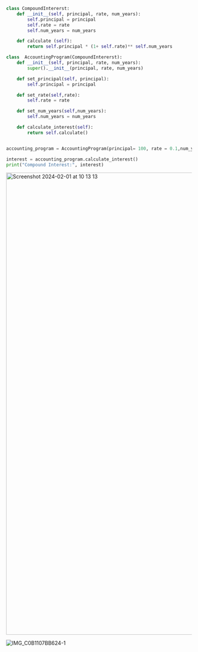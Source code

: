 ```py
class CompoundIntererst:
    def __init__(self, principal, rate, num_years):
        self.principal = principal
        self.rate = rate
        self.num_years = num_years

    def calculate (self):
        return self.principal * (1+ self.rate)** self.num_years

class  AccountingProgram(CompoundIntererst):
    def __init__(self, principal, rate, num_years):
        super().__init__(principal, rate, num_years)

    def set_principal(self, principal):
        self.principal = principal

    def set_rate(self,rate):
        self.rate = rate

    def set_num_years(self,num_years):
        self.num_years = num_years

    def calculate_interest(self):
        return self.calculate()


accounting_program = AccountingProgram(principal= 100, rate = 0.1,num_years= 20)

interest = accounting_program.calculate_interest()
print("Compound Interest:", interest)
```
<img width="1253" alt="Screenshot 2024-02-01 at 10 13 13" src="https://github.com/NaomiRozenberg/unit-3-/assets/142605919/8180bacc-8360-43ee-b231-e635ef609f09">

![IMG_C0B1107BB624-1](https://github.com/NaomiRozenberg/unit-3-/assets/142605919/4391444a-08ac-4748-a26c-114bcc3a9cf0)

